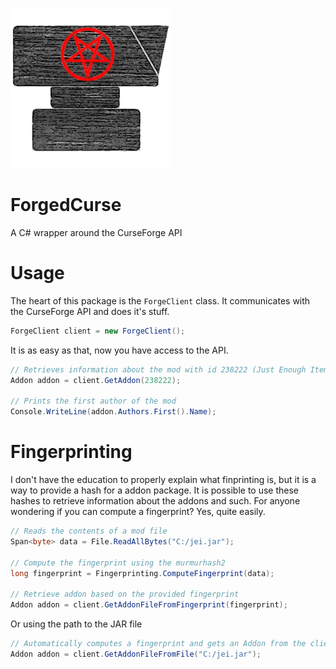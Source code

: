 ![Icon](Icon.png)
# ForgedCurse
A C# wrapper around the CurseForge API

# Usage
The heart of this package is the `ForgeClient` class. It communicates with the CurseForge API and does it's stuff.

```csharp
ForgeClient client = new ForgeClient();
```
It is as easy as that, now you have access to the API. 

```csharp
// Retrieves information about the mod with id 238222 (Just Enough Items)
Addon addon = client.GetAddon(238222);

// Prints the first author of the mod
Console.WriteLine(addon.Authors.First().Name);
```

# Fingerprinting
I don't have the education to properly explain what finprinting is, but it is a way to provide a hash for a addon package. It is possible to use these hashes to retrieve information
about the addons and such. For anyone wondering if you can compute a fingerprint? Yes, quite easily.
```csharp
// Reads the contents of a mod file
Span<byte> data = File.ReadAllBytes("C:/jei.jar");

// Compute the fingerprint using the murmurhash2
long fingerprint = Fingerprinting.ComputeFingerprint(data);

// Retrieve addon based on the provided fingerprint
Addon addon = client.GetAddonFileFromFingerprint(fingerprint);
```
Or using the path to the JAR file
```cs
// Automatically computes a fingerprint and gets an Addon from the client
Addon addon = client.GetAddonFileFromFile("C:/jei.jar");
```
